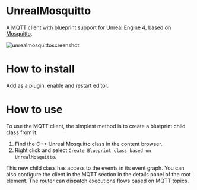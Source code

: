 # UnrealMosquitto

A [MQTT](http://mqtt.org) client with blueprint support for [Unreal Engine 4](http://unrealengine.com), based on [Mosquitto](http://mosquitto.org/).

![unrealmosquittoscreenshot](https://user-images.githubusercontent.com/45740/35557501-fd70a518-05ad-11e8-92bc-3dcf32978e2b.png)

# How to install

Add as a plugin, enable and restart editor.

# How to use

To use the MQTT client, the simplest method is to create a blueprint child class from it.

 1. Find the C++ Unreal Mosquitto class in the content browser.
 2. Right click and select `Create Blueprint class based on UnrealMosquitto`.
 
 This new child class has access to the events in its event graph. You can also configure the client in the MQTT section in the details panel of the root element. The router can dispatch executions flows based on MQTT topics.
 
 



